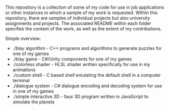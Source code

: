This repository is a collection of some of my code for use in job applications or other instances in which a sample of my work is requested. Within this repository, there are samples of individual projects but also university assignments and projects. The associated README within each folder specifies the context of the work, as well as the extent of my contributions.

Simple overview:
- ./blay algorithm - C++ programs and algorithms to generate puzzles for one of my games
- ./blay game - C#/Unity components for one of my games
- ./colorless shader - HLSL shader written specifically for use in my animations
- ./custom shell - C based shell emulating the default shell in a computer terminal
- ./dialogue system - C# dialogue encoding and decoding system for use in one of my games
- ./simple interactive 3D - faux 3D program written in JavaScript to simulate the planets
